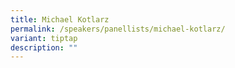 ```yaml
---
title: Michael Kotlarz
permalink: /speakers/panellists/michael-kotlarz/
variant: tiptap
description: ""
---
```

<p></p>